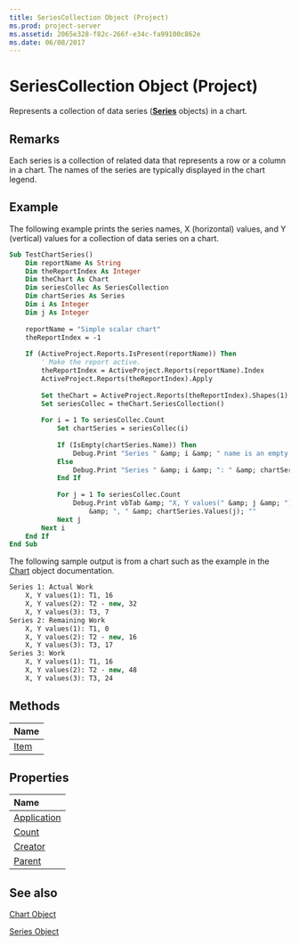 ```yaml
---
title: SeriesCollection Object (Project)
ms.prod: project-server
ms.assetid: 2065e328-f82c-266f-e34c-fa99100c862e
ms.date: 06/08/2017
---
```



# SeriesCollection Object (Project)
Represents a collection of data series (**[Series](Project.series.md)** objects) in a chart.
 

## Remarks

Each series is a collection of related data that represents a row or a column in a chart. The names of the series are typically displayed in the chart legend.
 

 

## Example

The following example prints the series names, X (horizontal) values, and Y (vertical) values for a collection of data series on a chart.
 

 

```vb
Sub TestChartSeries()
    Dim reportName As String
    Dim theReportIndex As Integer
    Dim theChart As Chart
    Dim seriesCollec As SeriesCollection
    Dim chartSeries As Series
    Dim i As Integer
    Dim j As Integer
        
    reportName = "Simple scalar chart"
    theReportIndex = -1
        
    If (ActiveProject.Reports.IsPresent(reportName)) Then
        ' Make the report active.
        theReportIndex = ActiveProject.Reports(reportName).Index
        ActiveProject.Reports(theReportIndex).Apply
        
        Set theChart = ActiveProject.Reports(theReportIndex).Shapes(1).Chart
        Set seriesCollec = theChart.SeriesCollection()
        
        For i = 1 To seriesCollec.Count
            Set chartSeries = seriesCollec(i)
        
            If (IsEmpty(chartSeries.Name)) Then
                Debug.Print "Series " &amp; i &amp; " name is an empty string."
            Else
                Debug.Print "Series " &amp; i &amp; ": " &amp; chartSeries.Name
            End If
            
            For j = 1 To seriesCollec.Count
                Debug.Print vbTab &amp; "X, Y values(" &amp; j &amp; "): " &amp; chartSeries.XValues(j) _
                    &amp; ", " &amp; chartSeries.Values(j); ""
            Next j
        Next i
    End If
End Sub
```

The following sample output is from a chart such as the example in the [Chart](Project.chart.md) object documentation.
 

 



```vb
Series 1: Actual Work
    X, Y values(1): T1, 16
    X, Y values(2): T2 - new, 32
    X, Y values(3): T3, 7
Series 2: Remaining Work
    X, Y values(1): T1, 0
    X, Y values(2): T2 - new, 16
    X, Y values(3): T3, 17
Series 3: Work
    X, Y values(1): T1, 16
    X, Y values(2): T2 - new, 48
    X, Y values(3): T3, 24
```


## Methods



|**Name**|
|:-----|
|[Item](Project.seriescollection.item.md)|

## Properties



|**Name**|
|:-----|
|[Application](Project.seriescollection.application.md)|
|[Count](Project.seriescollection.count.md)|
|[Creator](Project.seriescollection.creator.md)|
|[Parent](Project.seriescollection.parent.md)|

## See also


 
[Chart Object](Project.chart.md)
 
[Series Object](Project.series.md)
